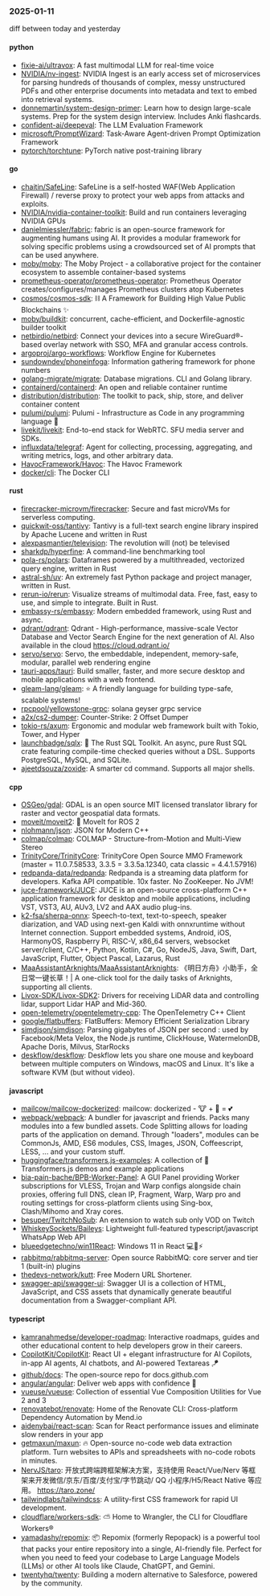 ### 2025-01-11
diff between today and yesterday

#### python
* [fixie-ai/ultravox](https://github.com/fixie-ai/ultravox): A fast multimodal LLM for real-time voice
* [NVIDIA/nv-ingest](https://github.com/NVIDIA/nv-ingest): NVIDIA Ingest is an early access set of microservices for parsing hundreds of thousands of complex, messy unstructured PDFs and other enterprise documents into metadata and text to embed into retrieval systems.
* [donnemartin/system-design-primer](https://github.com/donnemartin/system-design-primer): Learn how to design large-scale systems. Prep for the system design interview. Includes Anki flashcards.
* [confident-ai/deepeval](https://github.com/confident-ai/deepeval): The LLM Evaluation Framework
* [microsoft/PromptWizard](https://github.com/microsoft/PromptWizard): Task-Aware Agent-driven Prompt Optimization Framework
* [pytorch/torchtune](https://github.com/pytorch/torchtune): PyTorch native post-training library

#### go
* [chaitin/SafeLine](https://github.com/chaitin/SafeLine): SafeLine is a self-hosted WAF(Web Application Firewall) / reverse proxy to protect your web apps from attacks and exploits.
* [NVIDIA/nvidia-container-toolkit](https://github.com/NVIDIA/nvidia-container-toolkit): Build and run containers leveraging NVIDIA GPUs
* [danielmiessler/fabric](https://github.com/danielmiessler/fabric): fabric is an open-source framework for augmenting humans using AI. It provides a modular framework for solving specific problems using a crowdsourced set of AI prompts that can be used anywhere.
* [moby/moby](https://github.com/moby/moby): The Moby Project - a collaborative project for the container ecosystem to assemble container-based systems
* [prometheus-operator/prometheus-operator](https://github.com/prometheus-operator/prometheus-operator): Prometheus Operator creates/configures/manages Prometheus clusters atop Kubernetes
* [cosmos/cosmos-sdk](https://github.com/cosmos/cosmos-sdk): ⛓️ A Framework for Building High Value Public Blockchains ✨
* [moby/buildkit](https://github.com/moby/buildkit): concurrent, cache-efficient, and Dockerfile-agnostic builder toolkit
* [netbirdio/netbird](https://github.com/netbirdio/netbird): Connect your devices into a secure WireGuard®-based overlay network with SSO, MFA and granular access controls.
* [argoproj/argo-workflows](https://github.com/argoproj/argo-workflows): Workflow Engine for Kubernetes
* [sundowndev/phoneinfoga](https://github.com/sundowndev/phoneinfoga): Information gathering framework for phone numbers
* [golang-migrate/migrate](https://github.com/golang-migrate/migrate): Database migrations. CLI and Golang library.
* [containerd/containerd](https://github.com/containerd/containerd): An open and reliable container runtime
* [distribution/distribution](https://github.com/distribution/distribution): The toolkit to pack, ship, store, and deliver container content
* [pulumi/pulumi](https://github.com/pulumi/pulumi): Pulumi - Infrastructure as Code in any programming language 🚀
* [livekit/livekit](https://github.com/livekit/livekit): End-to-end stack for WebRTC. SFU media server and SDKs.
* [influxdata/telegraf](https://github.com/influxdata/telegraf): Agent for collecting, processing, aggregating, and writing metrics, logs, and other arbitrary data.
* [HavocFramework/Havoc](https://github.com/HavocFramework/Havoc): The Havoc Framework
* [docker/cli](https://github.com/docker/cli): The Docker CLI

#### rust
* [firecracker-microvm/firecracker](https://github.com/firecracker-microvm/firecracker): Secure and fast microVMs for serverless computing.
* [quickwit-oss/tantivy](https://github.com/quickwit-oss/tantivy): Tantivy is a full-text search engine library inspired by Apache Lucene and written in Rust
* [alexpasmantier/television](https://github.com/alexpasmantier/television): The revolution will (not) be televised
* [sharkdp/hyperfine](https://github.com/sharkdp/hyperfine): A command-line benchmarking tool
* [pola-rs/polars](https://github.com/pola-rs/polars): Dataframes powered by a multithreaded, vectorized query engine, written in Rust
* [astral-sh/uv](https://github.com/astral-sh/uv): An extremely fast Python package and project manager, written in Rust.
* [rerun-io/rerun](https://github.com/rerun-io/rerun): Visualize streams of multimodal data. Free, fast, easy to use, and simple to integrate. Built in Rust.
* [embassy-rs/embassy](https://github.com/embassy-rs/embassy): Modern embedded framework, using Rust and async.
* [qdrant/qdrant](https://github.com/qdrant/qdrant): Qdrant - High-performance, massive-scale Vector Database and Vector Search Engine for the next generation of AI. Also available in the cloud https://cloud.qdrant.io/
* [servo/servo](https://github.com/servo/servo): Servo, the embeddable, independent, memory-safe, modular, parallel web rendering engine
* [tauri-apps/tauri](https://github.com/tauri-apps/tauri): Build smaller, faster, and more secure desktop and mobile applications with a web frontend.
* [gleam-lang/gleam](https://github.com/gleam-lang/gleam): ⭐️ A friendly language for building type-safe, scalable systems!
* [rpcpool/yellowstone-grpc](https://github.com/rpcpool/yellowstone-grpc): solana geyser grpc service
* [a2x/cs2-dumper](https://github.com/a2x/cs2-dumper): Counter-Strike: 2 Offset Dumper
* [tokio-rs/axum](https://github.com/tokio-rs/axum): Ergonomic and modular web framework built with Tokio, Tower, and Hyper
* [launchbadge/sqlx](https://github.com/launchbadge/sqlx): 🧰 The Rust SQL Toolkit. An async, pure Rust SQL crate featuring compile-time checked queries without a DSL. Supports PostgreSQL, MySQL, and SQLite.
* [ajeetdsouza/zoxide](https://github.com/ajeetdsouza/zoxide): A smarter cd command. Supports all major shells.

#### cpp
* [OSGeo/gdal](https://github.com/OSGeo/gdal): GDAL is an open source MIT licensed translator library for raster and vector geospatial data formats.
* [moveit/moveit2](https://github.com/moveit/moveit2): 🤖 MoveIt for ROS 2
* [nlohmann/json](https://github.com/nlohmann/json): JSON for Modern C++
* [colmap/colmap](https://github.com/colmap/colmap): COLMAP - Structure-from-Motion and Multi-View Stereo
* [TrinityCore/TrinityCore](https://github.com/TrinityCore/TrinityCore): TrinityCore Open Source MMO Framework (master = 11.0.7.58533, 3.3.5 = 3.3.5a.12340, cata classic = 4.4.1.57916)
* [redpanda-data/redpanda](https://github.com/redpanda-data/redpanda): Redpanda is a streaming data platform for developers. Kafka API compatible. 10x faster. No ZooKeeper. No JVM!
* [juce-framework/JUCE](https://github.com/juce-framework/JUCE): JUCE is an open-source cross-platform C++ application framework for desktop and mobile applications, including VST, VST3, AU, AUv3, LV2 and AAX audio plug-ins.
* [k2-fsa/sherpa-onnx](https://github.com/k2-fsa/sherpa-onnx): Speech-to-text, text-to-speech, speaker diarization, and VAD using next-gen Kaldi with onnxruntime without Internet connection. Support embedded systems, Android, iOS, HarmonyOS, Raspberry Pi, RISC-V, x86_64 servers, websocket server/client, C/C++, Python, Kotlin, C#, Go, NodeJS, Java, Swift, Dart, JavaScript, Flutter, Object Pascal, Lazarus, Rust
* [MaaAssistantArknights/MaaAssistantArknights](https://github.com/MaaAssistantArknights/MaaAssistantArknights): 《明日方舟》小助手，全日常一键长草！| A one-click tool for the daily tasks of Arknights, supporting all clients.
* [Livox-SDK/Livox-SDK2](https://github.com/Livox-SDK/Livox-SDK2): Drivers for receiving LiDAR data and controlling lidar, support Lidar HAP and Mid-360.
* [open-telemetry/opentelemetry-cpp](https://github.com/open-telemetry/opentelemetry-cpp): The OpenTelemetry C++ Client
* [google/flatbuffers](https://github.com/google/flatbuffers): FlatBuffers: Memory Efficient Serialization Library
* [simdjson/simdjson](https://github.com/simdjson/simdjson): Parsing gigabytes of JSON per second : used by Facebook/Meta Velox, the Node.js runtime, ClickHouse, WatermelonDB, Apache Doris, Milvus, StarRocks
* [deskflow/deskflow](https://github.com/deskflow/deskflow): Deskflow lets you share one mouse and keyboard between multiple computers on Windows, macOS and Linux. It's like a software KVM (but without video).

#### javascript
* [mailcow/mailcow-dockerized](https://github.com/mailcow/mailcow-dockerized): mailcow: dockerized - 🐮 + 🐋 = 💕
* [webpack/webpack](https://github.com/webpack/webpack): A bundler for javascript and friends. Packs many modules into a few bundled assets. Code Splitting allows for loading parts of the application on demand. Through "loaders", modules can be CommonJs, AMD, ES6 modules, CSS, Images, JSON, Coffeescript, LESS, ... and your custom stuff.
* [huggingface/transformers.js-examples](https://github.com/huggingface/transformers.js-examples): A collection of 🤗 Transformers.js demos and example applications
* [bia-pain-bache/BPB-Worker-Panel](https://github.com/bia-pain-bache/BPB-Worker-Panel): A GUI Panel providing Worker subscriptions for VLESS, Trojan and Warp configs alongside chain proxies, offering full DNS, clean IP, Fragment, Warp, Warp pro and routing settings for cross-platform clients using Sing-box, Clash/Mihomo and Xray cores.
* [besuper/TwitchNoSub](https://github.com/besuper/TwitchNoSub): An extension to watch sub only VOD on Twitch
* [WhiskeySockets/Baileys](https://github.com/WhiskeySockets/Baileys): Lightweight full-featured typescript/javascript WhatsApp Web API
* [blueedgetechno/win11React](https://github.com/blueedgetechno/win11React): Windows 11 in React 💻🌈⚡
* [rabbitmq/rabbitmq-server](https://github.com/rabbitmq/rabbitmq-server): Open source RabbitMQ: core server and tier 1 (built-in) plugins
* [thedevs-network/kutt](https://github.com/thedevs-network/kutt): Free Modern URL Shortener.
* [swagger-api/swagger-ui](https://github.com/swagger-api/swagger-ui): Swagger UI is a collection of HTML, JavaScript, and CSS assets that dynamically generate beautiful documentation from a Swagger-compliant API.

#### typescript
* [kamranahmedse/developer-roadmap](https://github.com/kamranahmedse/developer-roadmap): Interactive roadmaps, guides and other educational content to help developers grow in their careers.
* [CopilotKit/CopilotKit](https://github.com/CopilotKit/CopilotKit): React UI + elegant infrastructure for AI Copilots, in-app AI agents, AI chatbots, and AI-powered Textareas 🪁
* [github/docs](https://github.com/github/docs): The open-source repo for docs.github.com
* [angular/angular](https://github.com/angular/angular): Deliver web apps with confidence 🚀
* [vueuse/vueuse](https://github.com/vueuse/vueuse): Collection of essential Vue Composition Utilities for Vue 2 and 3
* [renovatebot/renovate](https://github.com/renovatebot/renovate): Home of the Renovate CLI: Cross-platform Dependency Automation by Mend.io
* [aidenybai/react-scan](https://github.com/aidenybai/react-scan): Scan for React performance issues and eliminate slow renders in your app
* [getmaxun/maxun](https://github.com/getmaxun/maxun): 🔥 Open-source no-code web data extraction platform. Turn websites to APIs and spreadsheets with no-code robots in minutes.
* [NervJS/taro](https://github.com/NervJS/taro): 开放式跨端跨框架解决方案，支持使用 React/Vue/Nerv 等框架来开发微信/京东/百度/支付宝/字节跳动/ QQ 小程序/H5/React Native 等应用。 https://taro.zone/
* [tailwindlabs/tailwindcss](https://github.com/tailwindlabs/tailwindcss): A utility-first CSS framework for rapid UI development.
* [cloudflare/workers-sdk](https://github.com/cloudflare/workers-sdk): ⛅️ Home to Wrangler, the CLI for Cloudflare Workers®
* [yamadashy/repomix](https://github.com/yamadashy/repomix): 📦 Repomix (formerly Repopack) is a powerful tool that packs your entire repository into a single, AI-friendly file. Perfect for when you need to feed your codebase to Large Language Models (LLMs) or other AI tools like Claude, ChatGPT, and Gemini.
* [twentyhq/twenty](https://github.com/twentyhq/twenty): Building a modern alternative to Salesforce, powered by the community.
